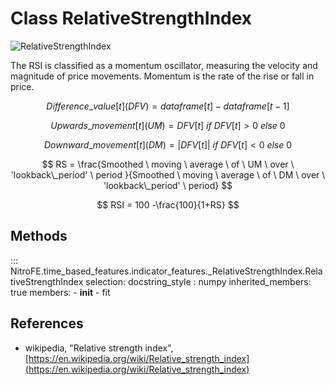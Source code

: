 

# Class RelativeStrengthIndex

![RelativeStrengthIndex](https://media.giphy.com/media/588gu1EXpuqJxvl9mk/giphy.gif)


The RSI is classified as a momentum oscillator, measuring the velocity and magnitude of price movements. Momentum is the rate of the rise or fall in price. 

$$
Difference\_value[t] (DFV) = dataframe[t] - dataframe[t-1]
$$

$$
Upwards\_movement[t] (UM) = DFV[t] \ if \ DFV[t]>0 \ else \ 0
$$

$$
Downward\_movement[t] (DM) = |DFV[t]| \ if \ DFV[t]<0 \ else \ 0
$$

$$
RS = \frac{Smoothed \ moving \ average \ of \ UM \ over \ 'lookback\_period' \ period }{Smoothed \ moving \ average \ of \ DM \ over \ 'lookback\_period' \ period}
$$

$$
RSI = 100 -\frac{100}{1+RS}
$$



## Methods

::: NitroFE.time_based_features.indicator_features._RelativeStrengthIndex.RelativeStrengthIndex
    selection:
        docstring_style : numpy
        inherited_members: true
        members:
        - __init__
        - fit

References
----------
* wikipedia, "Relative strength index",
    [https://en.wikipedia.org/wiki/Relative_strength_index](https://en.wikipedia.org/wiki/Relative_strength_index)